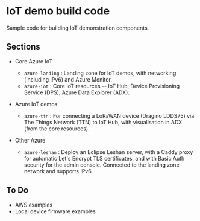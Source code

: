 IoT demo build code
===================

Sample code for building IoT demonstration components.

Sections
--------

* Core Azure IoT
  - `azure-landing` : Landing zone for IoT demos, with networking (including IPv6) and Azure Monitor.
  - `azure-iot` : Core IoT resources -- IoT Hub, Device Provisioning Service (DPS), Azure Data Explorer (ADX).

* Azure IoT demos  
  - `azure-ttn` : For connecting a LoRaWAN device (Dragino LDDS75) via The Things Network (TTN) to IoT Hub, with visualisation in ADX (from the core resources).

* Other Azure
  - `azure-leshan` : Deploy an Eclipse Leshan server, with a Caddy proxy for automatic Let's Encrypt TLS certificates, and with Basic Auth security for the admin console. Connected to the landing zone network and supports IPv6.

To Do
-----

* AWS examples
* Local device firmware examples
